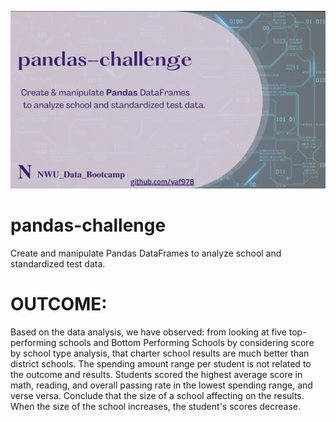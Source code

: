 ![Header](https://github.com/yaf978/pandas-challenge/blob/main/GitHub_banner_small.png)
# pandas-challenge
Create and manipulate Pandas DataFrames to analyze school and standardized test data.

# OUTCOME:
Based on the data analysis, we have observed:
from looking at five top-performing schools and Bottom Performing Schools by considering score by school type analysis, that charter school results are much better than district schools.
The spending amount range per student is not related to the outcome and results. Students scored the highest average score in math, reading, and overall passing rate in the lowest spending range, and verse versa.
Conclude that the size of a school affecting on the results. When the size of the school increases, the student's scores decrease.

